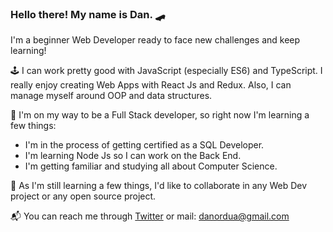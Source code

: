 ### Hello there! My name is Dan. 🛹
I'm a beginner Web Developer ready to face new challenges and keep learning!

🕹  I can work pretty good with JavaScript (especially ES6) and TypeScript. I really enjoy creating Web Apps with React Js and Redux.
   Also, I can manage myself around OOP and data structures.
 
🌱  I'm on my way to be a Full Stack developer, so right now I'm learning a few things: 
   - I'm in the process of getting certified as a SQL Developer.
   - I'm learning Node Js so I can work on the Back End.
   - I'm getting familiar and studying all about Computer Science.

🔎  As I'm still learning a few things, I'd like to collaborate in any Web Dev project or any open source project.

📬  You can reach me through [Twitter](https://twitter.com/daniel_ordua) or mail: danordua@gmail.com

